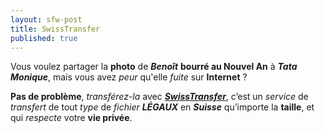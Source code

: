 ```yaml
---
layout: sfw-post
title: SwissTransfer
published: true
---
```


Vous voulez partager la **photo** de ***Benoît*** **bourré au Nouvel An** à ***Tata Monique***, mais vous avez *peur* qu'elle *fuite* sur **Internet** ?

**Pas de problème**, *transférez-la* avec [***SwissTransfer***](https://www.swisstransfer.com/fr-fr), c’est un *service* de *transfert* de tout *type* de *fichier* ***LÉGAUX*** en ***Suisse*** qu’importe la **taille**, et qui *respecte* votre **vie privée**.
